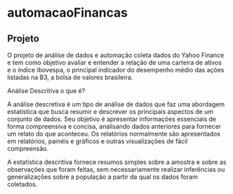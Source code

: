 # automacaoFinancas

## Projeto

O projeto de análise de dados e automação coleta dados do Yahoo Finance e tem como objetivo avaliar e entender a relação de uma carteira de ativos e o índice Ibovespa, o principal indicador do desempenho médio das ações listadas na B3, a bolsa de valores brasileira.
 
Análise Descritiva o que é?

A análise descretiva é um tipo de análise de dados que faz uma abordagem estatística que busca resumir e descrever os principais aspectos de um conjunto de dados. Seu objetivo é apresentar informações essenciais de forma compreensiva e concisa, analisando dados anteriores para fornecer um relato do que aconteceu. Os relatórios normalmente são apresentados em relatórios, painéis e gráficos e outras visualizações de fácil compreensão.

A estatística descritiva fornece resumos simples sobre a amostra e sobre as observações que foram feitas, sem necessariamente realizar inferências ou generalizações sobre a população a partir da qual os dados foram coletados.
